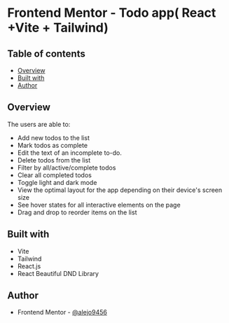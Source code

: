 # Frontend Mentor - Todo app( React +Vite + Tailwind)


## Table of contents

- [Overview](#overview)
- [Built with](#built-with)
- [Author](#author)

## Overview

The users are able to:
- Add new todos to the list
- Mark todos as complete
- Edit the text of an incomplete to-do.
- Delete todos from the list
- Filter by all/active/complete todos
- Clear all completed todos
- Toggle light and dark mode
- View the optimal layout for the app depending on their device's screen size
- See hover states for all interactive elements on the page
- Drag and drop to reorder items on the list


## Built with
- Vite
- Tailwind
- React.js
- React Beautiful DND Library

## Author
- Frontend Mentor - [@alejo9456](https://www.frontendmentor.io/profile/alejo9456)